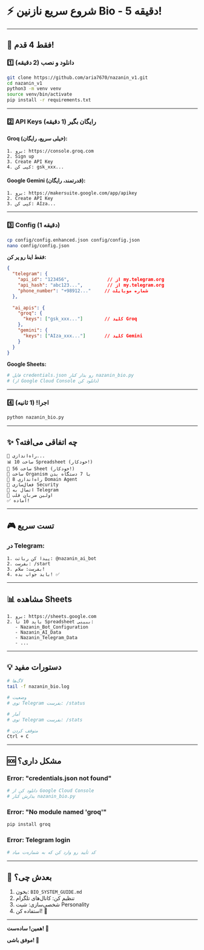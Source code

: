 # ⚡ شروع سریع نازنین Bio - 5 دقیقه!

---

## 🎯 فقط 4 قدم!

### 1️⃣ دانلود و نصب (2 دقیقه)

```bash
git clone https://github.com/aria7670/nazanin_v1.git
cd nazanin_v1
python3 -m venv venv
source venv/bin/activate
pip install -r requirements.txt
```

---

### 2️⃣ API Keys رایگان بگیر (1 دقیقه)

#### Groq (خیلی سریع، رایگان):
```
1. برو: https://console.groq.com
2. Sign up
3. Create API Key
4. کپی کن: gsk_xxx...
```

#### Google Gemini (قدرتمند، رایگان):
```
1. برو: https://makersuite.google.com/app/apikey
2. Create API Key
3. کپی کن: AIza...
```

---

### 3️⃣ Config (1 دقیقه)

```bash
cp config/config.enhanced.json config/config.json
nano config/config.json
```

**فقط اینا رو پر کن:**

```json
{
  "telegram": {
    "api_id": "123456",              // از my.telegram.org
    "api_hash": "abc123...",         // از my.telegram.org
    "phone_number": "+98912..."     // شماره موبایلت
  },
  
  "ai_apis": {
    "groq": {
      "keys": ["gsk_xxx..."]        // کلید Groq
    },
    "gemini": {
      "keys": ["AIza_xxx..."]       // کلید Gemini
    }
  }
}
```

**Google Sheets:**
```bash
# فایل credentials.json رو بذار کنار nazanin_bio.py
# (از Google Cloud Console دانلود کن)
```

---

### 4️⃣ اجرا! (1 ثانیه)

```bash
python nazanin_bio.py
```

---

## ✨ چه اتفاقی می‌افته؟

```
🚀 راه‌اندازی...
📊 ساخت 10 Spreadsheet (خودکار!)
📄 ساخت 56 Sheet (خودکار!)
🧬 ساخت Organism با 7 دستگاه بدن
🎯 راه‌اندازی 8 Domain Agent
🔐 فعال‌سازی Security
📱 اتصال به Telegram
💓 اولین ضربان قلب
✅ آماده!
```

---

## 🎮 تست سریع

### در Telegram:

```
1. پیدا کن رباتت: @nazanin_ai_bot
2. بفرست: /start
3. بفرست: سلام!
4. باید جواب بده! ✅
```

---

## 📊 مشاهده Sheets

```
1. برو: https://sheets.google.com
2. باید 10 تا Spreadsheet ببینی:
   - Nazanin_Bot_Configuration
   - Nazanin_AI_Data
   - Nazanin_Telegram_Data
   - ...
```

---

## 💡 دستورات مفید

```bash
# لاگ‌ها
tail -f nazanin_bio.log

# وضعیت
# توی Telegram بفرست: /status

# آمار
# توی Telegram بفرست: /stats

# متوقف کردن
Ctrl + C
```

---

## 🆘 مشکل داری؟

### Error: "credentials.json not found"
```bash
# دانلود کن از Google Cloud Console
# بذارش کنار nazanin_bio.py
```

### Error: "No module named 'groq'"
```bash
pip install groq
```

### Error: Telegram login
```bash
# کد تأیید رو وارد کن که به شماره‌ت میاد
```

---

## 🎯 بعدش چی؟

1. بخون: `BIO_SYSTEM_GUIDE.md`
2. تنظیم کن: کانال‌های تلگرام
3. شخصی‌سازی: شیت Personality
4. استفاده کن! 🚀

---

**همین! ساده‌ست! 🎉**

**موفق باشی! 🧬**
